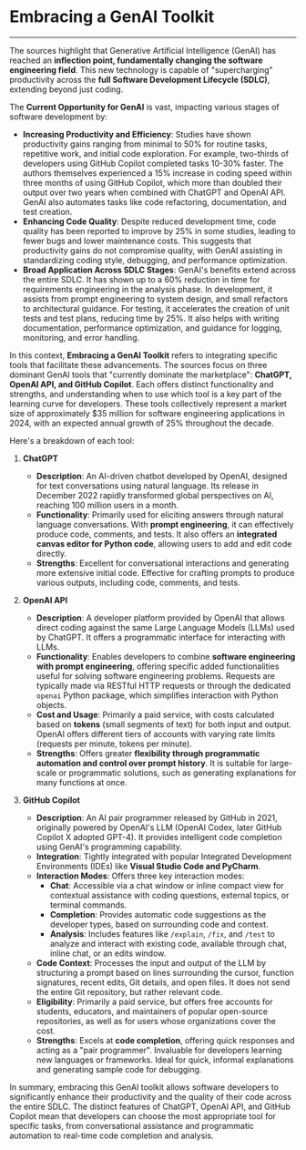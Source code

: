 # Embracing a GenAI Toolkit

<hr>

The sources highlight that Generative Artificial Intelligence (GenAI) has reached an **inflection point, fundamentally changing the software engineering field**. This new technology is capable of "supercharging" productivity across the **full Software Development Lifecycle (SDLC)**, extending beyond just coding.

The **Current Opportunity for GenAI** is vast, impacting various stages of software development by:

- **Increasing Productivity and Efficiency**: Studies have shown productivity gains ranging from minimal to 50% for routine tasks, repetitive work, and initial code exploration. For example, two-thirds of developers using GitHub Copilot completed tasks 10-30% faster. The authors themselves experienced a 15% increase in coding speed within three months of using GitHub Copilot, which more than doubled their output over two years when combined with ChatGPT and OpenAI API. GenAI also automates tasks like code refactoring, documentation, and test creation.
- **Enhancing Code Quality**: Despite reduced development time, code quality has been reported to improve by 25% in some studies, leading to fewer bugs and lower maintenance costs. This suggests that productivity gains do not compromise quality, with GenAI assisting in standardizing coding style, debugging, and performance optimization.
- **Broad Application Across SDLC Stages**: GenAI's benefits extend across the entire SDLC. It has shown up to a 60% reduction in time for requirements engineering in the analysis phase. In development, it assists from prompt engineering to system design, and small refactors to architectural guidance. For testing, it accelerates the creation of unit tests and test plans, reducing time by 25%. It also helps with writing documentation, performance optimization, and guidance for logging, monitoring, and error handling.

In this context, **Embracing a GenAI Toolkit** refers to integrating specific tools that facilitate these advancements. The sources focus on three dominant GenAI tools that "currently dominate the marketplace": **ChatGPT, OpenAI API, and GitHub Copilot**. Each offers distinct functionality and strengths, and understanding when to use which tool is a key part of the learning curve for developers. These tools collectively represent a market size of approximately $35 million for software engineering applications in 2024, with an expected annual growth of 25% throughout the decade.

Here's a breakdown of each tool:

1.  **ChatGPT**

    - **Description**: An AI-driven chatbot developed by OpenAI, designed for text conversations using natural language. Its release in December 2022 rapidly transformed global perspectives on AI, reaching 100 million users in a month.
    - **Functionality**: Primarily used for eliciting answers through natural language conversations. With **prompt engineering**, it can effectively produce code, comments, and tests. It also offers an **integrated canvas editor for Python code**, allowing users to add and edit code directly.
    - **Strengths**: Excellent for conversational interactions and generating more extensive initial code. Effective for crafting prompts to produce various outputs, including code, comments, and tests.

2.  **OpenAI API**

    - **Description**: A developer platform provided by OpenAI that allows direct coding against the same Large Language Models (LLMs) used by ChatGPT. It offers a programmatic interface for interacting with LLMs.
    - **Functionality**: Enables developers to combine **software engineering with prompt engineering**, offering specific added functionalities useful for solving software engineering problems. Requests are typically made via RESTful HTTP requests or through the dedicated `openai` Python package, which simplifies interaction with Python objects.
    - **Cost and Usage**: Primarily a paid service, with costs calculated based on **tokens** (small segments of text) for both input and output. OpenAI offers different tiers of accounts with varying rate limits (requests per minute, tokens per minute).
    - **Strengths**: Offers greater **flexibility through programmatic automation and control over prompt history**. It is suitable for large-scale or programmatic solutions, such as generating explanations for many functions at once.

3.  **GitHub Copilot**
    - **Description**: An AI pair programmer released by GitHub in 2021, originally powered by OpenAI's LLM (OpenAI Codex, later GitHub Copilot X adopted GPT-4). It provides intelligent code completion using GenAI's programming capability.
    - **Integration**: Tightly integrated with popular Integrated Development Environments (IDEs) like **Visual Studio Code and PyCharm**.
    - **Interaction Modes**: Offers three key interaction modes:
      - **Chat**: Accessible via a chat window or inline compact view for contextual assistance with coding questions, external topics, or terminal commands.
      - **Completion**: Provides automatic code suggestions as the developer types, based on surrounding code and context.
      - **Analysis**: Includes features like `/explain`, `/fix`, and `/test` to analyze and interact with existing code, available through chat, inline chat, or an edits window.
    - **Code Context**: Processes the input and output of the LLM by structuring a prompt based on lines surrounding the cursor, function signatures, recent edits, Git details, and open files. It does not send the entire Git repository, but rather relevant code.
    - **Eligibility**: Primarily a paid service, but offers free accounts for students, educators, and maintainers of popular open-source repositories, as well as for users whose organizations cover the cost.
    - **Strengths**: Excels at **code completion**, offering quick responses and acting as a "pair programmer". Invaluable for developers learning new languages or frameworks. Ideal for quick, informal explanations and generating sample code for debugging.

In summary, embracing this GenAI toolkit allows software developers to significantly enhance their productivity and the quality of their code across the entire SDLC. The distinct features of ChatGPT, OpenAI API, and GitHub Copilot mean that developers can choose the most appropriate tool for specific tasks, from conversational assistance and programmatic automation to real-time code completion and analysis.
